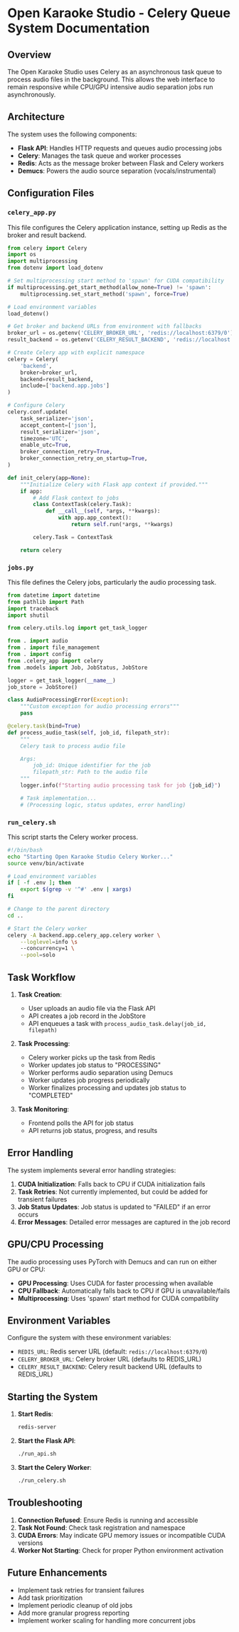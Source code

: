 # Open Karaoke Studio - Celery Queue System Documentation

## Overview

The Open Karaoke Studio uses Celery as an asynchronous task queue to process audio files in the background. This allows the web interface to remain responsive while CPU/GPU intensive audio separation jobs run asynchronously.

## Architecture

The system uses the following components:

- **Flask API**: Handles HTTP requests and queues audio processing jobs
- **Celery**: Manages the task queue and worker processes
- **Redis**: Acts as the message broker between Flask and Celery workers
- **Demucs**: Powers the audio source separation (vocals/instrumental)

## Configuration Files

### `celery_app.py`

This file configures the Celery application instance, setting up Redis as the broker and result backend.

```python
from celery import Celery
import os
import multiprocessing
from dotenv import load_dotenv

# Set multiprocessing start method to 'spawn' for CUDA compatibility
if multiprocessing.get_start_method(allow_none=True) != 'spawn':
    multiprocessing.set_start_method('spawn', force=True)

# Load environment variables
load_dotenv()

# Get broker and backend URLs from environment with fallbacks
broker_url = os.getenv('CELERY_BROKER_URL', 'redis://localhost:6379/0')
result_backend = os.getenv('CELERY_RESULT_BACKEND', 'redis://localhost:6379/0')

# Create Celery app with explicit namespace
celery = Celery(
    'backend',
    broker=broker_url,
    backend=result_backend,
    include=['backend.app.jobs']
)

# Configure Celery
celery.conf.update(
    task_serializer='json',
    accept_content=['json'],
    result_serializer='json',
    timezone='UTC',
    enable_utc=True,
    broker_connection_retry=True,
    broker_connection_retry_on_startup=True,
)

def init_celery(app=None):
    """Initialize Celery with Flask app context if provided."""
    if app:
        # Add Flask context to jobs
        class ContextTask(celery.Task):
            def __call__(self, *args, **kwargs):
                with app.app_context():
                    return self.run(*args, **kwargs)

        celery.Task = ContextTask

    return celery
```

### `jobs.py`

This file defines the Celery jobs, particularly the audio processing task.

```python
from datetime import datetime
from pathlib import Path
import traceback
import shutil

from celery.utils.log import get_task_logger

from . import audio
from . import file_management
from . import config
from .celery_app import celery
from .models import Job, JobStatus, JobStore

logger = get_task_logger(__name__)
job_store = JobStore()

class AudioProcessingError(Exception):
    """Custom exception for audio processing errors"""
    pass

@celery.task(bind=True)
def process_audio_task(self, job_id, filepath_str):
    """
    Celery task to process audio file

    Args:
        job_id: Unique identifier for the job
        filepath_str: Path to the audio file
    """
    logger.info(f"Starting audio processing task for job {job_id}")

    # Task implementation...
    # (Processing logic, status updates, error handling)
```

### `run_celery.sh`

This script starts the Celery worker process.

```bash
#!/bin/bash
echo "Starting Open Karaoke Studio Celery Worker..."
source venv/bin/activate

# Load environment variables
if [ -f .env ]; then
    export $(grep -v '^#' .env | xargs)
fi

# Change to the parent directory
cd ..

# Start the Celery worker
celery -A backend.app.celery_app.celery worker \
    --loglevel=info \s
    --concurrency=1 \
    --pool=solo
```

## Task Workflow

1. **Task Creation**:

   - User uploads an audio file via the Flask API
   - API creates a job record in the JobStore
   - API enqueues a task with `process_audio_task.delay(job_id, filepath)`

2. **Task Processing**:

   - Celery worker picks up the task from Redis
   - Worker updates job status to "PROCESSING"
   - Worker performs audio separation using Demucs
   - Worker updates job progress periodically
   - Worker finalizes processing and updates job status to "COMPLETED"

3. **Task Monitoring**:
   - Frontend polls the API for job status
   - API returns job status, progress, and results

## Error Handling

The system implements several error handling strategies:

1. **CUDA Initialization**: Falls back to CPU if CUDA initialization fails
2. **Task Retries**: Not currently implemented, but could be added for transient failures
3. **Job Status Updates**: Job status is updated to "FAILED" if an error occurs
4. **Error Messages**: Detailed error messages are captured in the job record

## GPU/CPU Processing

The audio processing uses PyTorch with Demucs and can run on either GPU or CPU:

- **GPU Processing**: Uses CUDA for faster processing when available
- **CPU Fallback**: Automatically falls back to CPU if GPU is unavailable/fails
- **Multiprocessing**: Uses 'spawn' start method for CUDA compatibility

## Environment Variables

Configure the system with these environment variables:

- `REDIS_URL`: Redis server URL (default: `redis://localhost:6379/0`)
- `CELERY_BROKER_URL`: Celery broker URL (defaults to REDIS_URL)
- `CELERY_RESULT_BACKEND`: Celery result backend URL (defaults to REDIS_URL)

## Starting the System

1. **Start Redis**:

   ```bash
   redis-server
   ```

2. **Start the Flask API**:

   ```bash
   ./run_api.sh
   ```

3. **Start the Celery Worker**:
   ```bash
   ./run_celery.sh
   ```

## Troubleshooting

1. **Connection Refused**: Ensure Redis is running and accessible
2. **Task Not Found**: Check task registration and namespace
3. **CUDA Errors**: May indicate GPU memory issues or incompatible CUDA versions
4. **Worker Not Starting**: Check for proper Python environment activation

## Future Enhancements

- Implement task retries for transient failures
- Add task prioritization
- Implement periodic cleanup of old jobs
- Add more granular progress reporting
- Implement worker scaling for handling more concurrent jobs
